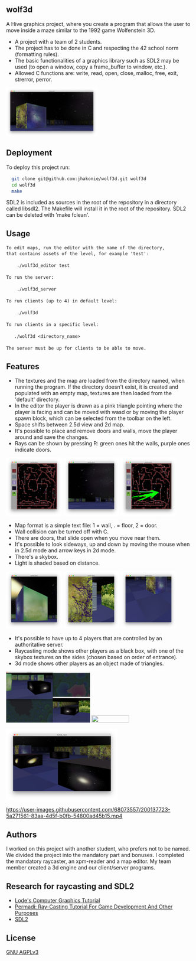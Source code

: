 ## wolf3d




A Hive graphics project, where you create a program that allows the user to move inside a maze similar to the 1992 game Wolfenstein 3D.

- A project with a team of 2 students.
- The project has to be done in C and respecting the 42 school norm (formatting rules).
- The basic functionalities of a graphics library such as SDL2 may be used (to open a window, copy a frame_buffer to window, etc.).
- Allowed C functions are: write, read, open, close, malloc, free, exit, strerror, perror.
<p align="left">
  <img src="https://github.com/jhakonie/wolf3d/blob/main/screenshots/wolf3d_editor_sky.png" width="49%" height="45%">
</p>

## Deployment

To deploy this project run:


```bash
  git clone git@github.com:jhakonie/wolf3d.git wolf3d
  cd wolf3d
  make
```
SDL2 is included as sources in the root of the repository in a directory called libsdl2.
The Makefile will install it in the root of the repository. SDL2 can be deleted with 'make fclean'.

## Usage

```
To edit maps, run the editor with the name of the directory,
that contains assets of the level, for example 'test':

    ./wolf3d_editor test

To run the server:

    ./wolf3d_server

To run clients (up to 4) in default level:

    ./wolf3d
    
To run clients in a specific level:

   ./wolf3d <directory_name>
   
The server must be up for clients to be able to move.
```
## Features
- The textures and the map are loaded from the directory named, when running the program.
   If the directory doesn't exist, it is created and populated with an empty map, textures are then loaded from the 'default' directory.
- In the editor the player is drawn as a pink triangle pointing where the player is facing and can be moved with wasd
or by moving the player spawn block, which can be selected from the toolbar on the left.
- Space shifts between 2.5d view and 2d map.
- It's possible to place and remove doors and walls, move the player around and save the changes.
- Rays can be shown by pressing R:
green ones hit the walls, purple ones indicate doors.

<p align="left">
  <img src="https://github.com/jhakonie/wolf3d/blob/main/screenshots/wolf3d_editor.png" width="30%" height="30%">
  <img src="https://github.com/jhakonie/wolf3d/blob/main/screenshots/wolf3d_editor_2.5d_view.png" width="30%" height="30%">
  <img src="https://github.com/jhakonie/wolf3d/blob/main/screenshots/wolf3d_editor_showing_rays.png" width="30%" height="30%">
</p>

- Map format is a simple text file: 1 = wall, . = floor, 2 = door.
- Wall collision can be turned off with C.
- There are doors, that slide open when you move near them.
- It's possible to look sideways, up and down by moving the mouse when in 2.5d mode and arrow keys in 2d mode.
- There's a skybox.
- Light is shaded based on distance.

<p align="left">
  <img src="https://github.com/jhakonie/wolf3d/blob/main/screenshots/wolf3d_editor_looking_up.png" width="30%" height="30%">
  <img src="https://github.com/jhakonie/wolf3d/blob/main/screenshots/wolf3d_editor_door_open_2.5d.png" width="30%" height="30%">
  <img src="https://github.com/jhakonie/wolf3d/blob/main/screenshots/wolf3d_lookdown.png" width="30%" height="30%">
</p>

- It's possible to have up to 4 players that are controlled by an authoritative server.
- Raycasting mode shows other players as a black box, with one of the skybox textures on the sides (chosen based on order of entrance).
- 3d mode shows other players as an object made of triangles.

<p align="left">
  <img src="https://github.com/jhakonie/wolf3d/blob/main/screenshots/wolf3d_client_2_players_2.5d.png" width="45%" height="40%">
  <img src="https://github.com/jhakonie/wolf3d/blob/main/screenshots/wolf3d_client_2_players_3d.png" width="45%" height="40%">
</p>
<p align="left">
  <img src="https://github.com/jhakonie/wolf3d/blob/main/screenshots/wolf3d_client_4_players.png" width="60%" height="60%">
</p>




https://user-images.githubusercontent.com/68073557/200137723-5a271561-83aa-4d5f-b0fb-54800ad45b15.mp4



## Authors

I worked on this project with another student, who prefers not to be named.
We divided the project into the mandatory part and bonuses.
I completed the mandatory raycaster, an xpm-reader and a map editor.
My team member created a 3d engine and our client/server programs.

## Research for raycasting and SDL2

 - [Lode's Computer Graphics Tutorial](https://lodev.org/cgtutor/raycasting2.html)
 - [Permadi: Ray-Casting Tutorial For Game Development And Other Purposes](https://permadi.com/1996/05/ray-casting-tutorial-table-of-contents/)
 - [SDL2](https://www.libsdl.org/)
 
## License

[GNU AGPLv3](https://choosealicense.com/licenses/agpl-3.0/)


